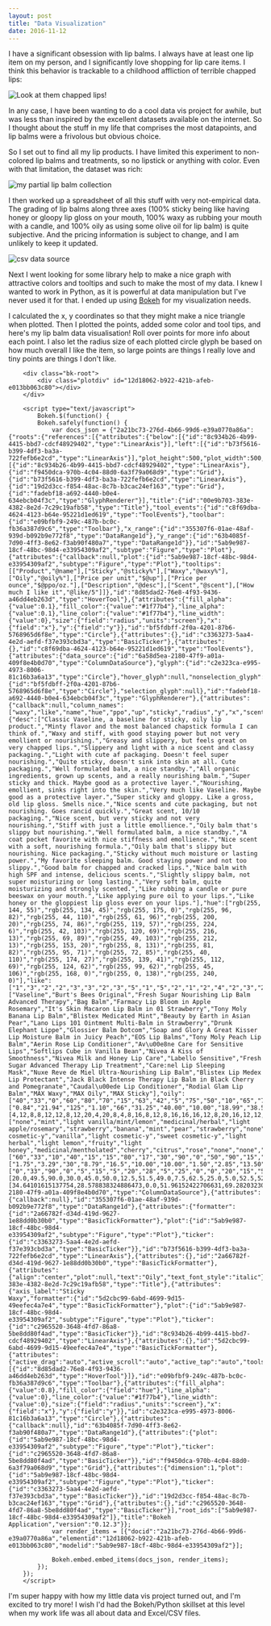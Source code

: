 ```yaml
---
layout: post
title: "Data Visualization"
date: 2016-11-12
---
```


I have a significant obsession with lip balms. I always have at least one lip item on my person, and I significantly love shopping for lip care items. I think this behavior is trackable to a childhood affliction of terrible chapped lips:

![Look at them chapped lips!](/img/chapped.jpg)

In any case, I have been wanting to do a cool data vis project for awhile, but was less than inspired by the excellent datasets available on the internet. So I thought about the stuff in my life that comprises the most datapoints, and lip balms were a frivolous but obvious choice.

So I set out to find all my lip products. I have limited this experiment to non-colored lip balms and treatments, so no lipstick or anything with color. Even with that limitation, the dataset was rich:

![my partial lip balm collection](/img/balms.jpg)

I then worked up a spreadsheet of all this stuff with very not-empirical data. The grading of lip balms along three axes (100% sticky being like having honey or gloopy lip gloss on your mouth, 100% waxy as rubbing your mouth with a candle, and 100% oily as using some olive oil for lip balm) is quite subjective. And the pricing information is subject to change, and I am unlikely to keep it updated.

![csv data source](/img/lippiespreadsheet.gif)

Next I went looking for some library help to make a nice graph with attractive colors and tooltips and such to make the most of my data. I knew I wanted to work in Python, as it is powerful at data manipulation but I've never used it for that. I ended up using [Bokeh](http://bokeh.pydata.org/en/latest/) for my visualization needs.

I calculated the x, y coordinates so that they might make a nice triangle when plotted. Then I plotted the points, added some color and tool tips, and here's my lip balm data visualisation! Roll over points for more info about each point. I also let the radius size of each plotted circle glyph be based on how much overall I like the item, so large points are things I really love and tiny points are things I don't like.


<link rel="stylesheet" href="https://cdn.pydata.org/bokeh/release/bokeh-0.12.3.min.css" type="text/css" />
<script type="text/javascript" src="https://cdn.pydata.org/bokeh/release/bokeh-0.12.3.min.js"></script>
<script type="text/javascript">
    Bokeh.set_log_level("info");
</script>

        
        <div class="bk-root">
            <div class="plotdiv" id="12d18062-b922-421b-afeb-e013bb063c80"></div>
        </div>
        
        <script type="text/javascript">
            Bokeh.$(function() {
            Bokeh.safely(function() {
                var docs_json = {"2a21bc73-276d-4b66-99d6-e39a0770a86a":{"roots":{"references":[{"attributes":{"below":[{"id":"8c934b26-4b99-4415-bbd7-cdcf48929402","type":"LinearAxis"}],"left":[{"id":"b73f5616-b399-4df3-ba3a-722fefb6e2cd","type":"LinearAxis"}],"plot_height":500,"plot_width":500,"renderers":[{"id":"8c934b26-4b99-4415-bbd7-cdcf48929402","type":"LinearAxis"},{"id":"f9450dca-970b-4c04-88d0-6a3f79a068d9","type":"Grid"},{"id":"b73f5616-b399-4df3-ba3a-722fefb6e2cd","type":"LinearAxis"},{"id":"19d2d3cc-f854-48ac-8c7b-b3cac24ef163","type":"Grid"},{"id":"fadebf18-a692-4440-b0e4-634ebcb04f3c","type":"GlyphRenderer"}],"title":{"id":"00e9b703-383e-4382-8e2d-7c29c19afb58","type":"Title"},"tool_events":{"id":"c8f69dba-4624-4123-b64e-95221d1ed619","type":"ToolEvents"},"toolbar":{"id":"e09bfbf9-249c-487b-bc0c-fb36a387d9c6","type":"Toolbar"},"x_range":{"id":"355307f6-01ae-48af-939d-b092b9e772f8","type":"DataRange1d"},"y_range":{"id":"63b4085f-7d90-4ff3-8e62-f3ab90f480a7","type":"DataRange1d"}},"id":"5ab9e987-18cf-48bc-98d4-e33954309af2","subtype":"Figure","type":"Plot"},{"attributes":{"callback":null,"plot":{"id":"5ab9e987-18cf-48bc-98d4-e33954309af2","subtype":"Figure","type":"Plot"},"tooltips":[["Product","@name"],["Sticky","@sticky%"],["Waxy","@waxy%"],["Oily","@oily%"],["Price per unit","$@up"],["Price per ounce","$@ppo/oz."],["Description","@desc"],["Scent","@scent"],["How much I like it","@like/5"]]},"id":"8d85dad2-76e8-4f93-9436-a46dd4eb263d","type":"HoverTool"},{"attributes":{"fill_alpha":{"value":0.1},"fill_color":{"value":"#1f77b4"},"line_alpha":{"value":0.1},"line_color":{"value":"#1f77b4"},"line_width":{"value":0},"size":{"field":"radius","units":"screen"},"x":{"field":"x"},"y":{"field":"y"}},"id":"bf5fdbff-2f0a-4201-87b6-5768965d6f8e","type":"Circle"},{"attributes":{},"id":"c3363273-5aa4-4e2d-aefd-f37e393cbd3a","type":"BasicTicker"},{"attributes":{},"id":"c8f69dba-4624-4123-b64e-95221d1ed619","type":"ToolEvents"},{"attributes":{"data_source":{"id":"6a58d5ea-2180-47f9-a01a-409f8e4b0d70","type":"ColumnDataSource"},"glyph":{"id":"c2e323ca-e995-4973-8006-81c16b3a6a13","type":"Circle"},"hover_glyph":null,"nonselection_glyph":{"id":"bf5fdbff-2f0a-4201-87b6-5768965d6f8e","type":"Circle"},"selection_glyph":null},"id":"fadebf18-a692-4440-b0e4-634ebcb04f3c","type":"GlyphRenderer"},{"attributes":{"callback":null,"column_names":["waxy","like","name","hue","ppo","up","sticky","radius","y","x","scent","oily","desc"],"data":{"desc":["Classic Vaseline, a baseline for sticky, oily lip product.","Minty flavor and the most balanced chapstick formula I can think of.","Waxy and stiff, with good staying power but not very emollient or nourishing.","Greasy and slippery, but feels great on very chapped lips.","Slippery and light with a nice scent and classy packaging.","Light with cute af packaging. Doesn't feel super nourishing.","Quite sticky, doesn't sink into skin at all. Cute packaging.","Well formulated balm, a nice standby.","All organic ingredients, grown up scents, and a really nourishing balm.","Super sticky and thick. Maybe good as a protective layer.","Nourishing, emollient, sinks right into the skin.","Very much like Vaseline. Maybe good as a protective layer.","Super sticky and gloppy. Like a gross, old lip gloss. Smells nice.","Nice scents and cute packaging, but not nourishing. Goes rancid quickly.","Great scent, 10/10 packaging.","Nice scent, but very sticky and not very nourishing.","Stiff with just a little emollience.","Oily balm that's slippy but nourishing.","Well formulated balm, a nice standby.","A coat pocket favorite with nice stiffness and emollience.","Nice scent with a soft, nourishing formula.","Oily balm that's slippy but nourishing. Nice packaging.","Sticky without much moisture or lasting power.","My favorite sleeping balm. Good staying power and not too slippy.","Good balm for chapped and cracked lips.","Nice balm with high SPF and intense, delicious scents.","Slightly slippy balm, not super moisturizing or long lasting.","Very soft balm, quite moisturizing and strongly scented.","Like rubbing a candle or pure beeswax on your mouth.","Like applying pure oil to your lips.","Like honey or the gloppiest lip gloss ever on your lips."],"hue":["rgb(255, 144, 55)","rgb(255, 134, 45)","rgb(255, 175, 0)","rgb(255, 96, 82)","rgb(255, 44, 110)","rgb(255, 61, 96)","rgb(255, 200, 20)","rgb(255, 74, 86)","rgb(255, 119, 57)","rgb(255, 224, 6)","rgb(255, 42, 103)","rgb(255, 120, 69)","rgb(255, 216, 13)","rgb(255, 69, 89)","rgb(255, 49, 103)","rgb(255, 212, 13)","rgb(255, 153, 20)","rgb(255, 8, 131)","rgb(255, 81, 82)","rgb(255, 95, 71)","rgb(255, 72, 85)","rgb(255, 40, 110)","rgb(255, 174, 27)","rgb(255, 139, 41)","rgb(255, 112, 69)","rgb(255, 124, 62)","rgb(255, 99, 62)","rgb(255, 45, 106)","rgb(255, 168, 0)","rgb(255, 0, 138)","rgb(255, 240, 0)"],"like":["1","3","2","2","3","3","2","3","5","1","5","2","1","2","4","2","3","2","4","4","4","3","2","5","4","3","3","3","1","1","1"],"name":["Vaseline","Burt's Bees Original","Fresh Sugar Nourishing Lip Balm Advanced Therapy","Bag Balm","Farmacy Lip Bloom in Apple Rosemary","It's Skin Macaron Lip Balm in 01 Strawberry","Tony Moly Banana Lip Balm","Blistex Medicated Mint","Beauty by Earth in Asian Pear","Lano Lips 101 Ointment Multi-Balm in Strawberry","Drunk Elephant Lippe","Glossier Balm Dotcom","Soap and Glory A Great Kisser Lip Moisture Balm in Juicy Peach","EOS Lip Balms","Tony Moly Peach Lip Balm","Aerin Rose Lip Conditioner","Av\u00e8ne Care for Sensitive Lips","Softlips Cube in Vanilla Bean","Nivea A Kiss of Smoothness","Nivea Milk and Honey Lip Care","Labello Sensitive","Fresh Sugar Advanced Therapy Lip Treatment","Care:nel Lip Sleeping Mask","Nuxe Reve de Miel Ultra-Nourishing Lip Balm","Blistex Lip Medex Lip Protectant","Jack Black Intense Therapy Lip Balm in Black Cherry and Pomegranate","Caudal\u00ede Lip Conditioner","Rodial Glam Lip Balm","MAX Waxy","MAX Oily","MAX Sticky"],"oily":["40","33","0","60","80","70","15","63","42","5","75","50","10","65","75","10","15","95","60","52","62","80","20","30","50","45","45","77","0","100","0"],"ppo":["0.84","21.94","125","1.10","66","31.25","40.00","10.00","18.99","38.57","71.00","24.00","9.53","11.96","29.42","82.36","140.00","15.22","14.70","17.59","35.3","173.34","23.47","28.85","6.76","30","80.00","68.57","0","0","0"],"radius":[4,12,8,8,12,12,8,12,20,4,20,8,4,8,16,8,12,8,16,16,16,12,8,20,16,12,12,12,4,4,4],"scent":["none","mint","light vanilla/mint/lemon","medicinal/herbal","light apple/rosemary","strawberry","banana","mint","pear","strawberry","none","none","peach","fruity","peach","rose","light cosmetic-y","vanilla","light cosmetic-y","sweet cosmetic-y","light herbal","light lemon","fruity","light honey","medicinal/mentholated","cherry","citrus","rose","none","none","none"],"sticky":["60","33","10","40","15","15","80","17","30","90","0","50","90","15","10","85","15","0","20","20","15","10","55","30","40","45","10","10","0","0","100"],"up":["1.75","3.29","30","8.79","16.5","10.00","10.00","1.50","2.85","13.50","22.00","12.00","6.00","2.99","10.00","28.00","14.00","3.50","2.50","2.99","6.00","26.00","3.99","15.00","1.69","7.5","12.00","24.00","0","0","0"],"waxy":["0","33","90","0","5","15","5","20","28","5","25","0","0","20","15","5","70","5","20","28","22","10","25","40","10","10","45","13","100","0","0"],"x":[20.0,49.5,90.0,30.0,45.0,50.0,12.5,51.5,49.0,7.5,62.5,25.0,5.0,52.5,52.5,10.0,77.5,52.5,50.0,54.0,53.0,50.0,35.0,55.0,35.0,32.5,67.5,51.5,100.0,50.0,0.0],"y":[34.64101615137754,28.578838324886473,0.0,51.96152422706631,69.28203230275508,60.6217782649107,12.990381056766578,54.55960043841963,36.373066958946424,4.330127018922193,64.9519052838329,43.30127018922193,8.660254037844386,56.29165124598851,64.9519052838329,8.660254037844386,12.990381056766578,82.27241335952166,51.96152422706631,45.033320996790806,53.693575034635195,69.28203230275508,17.32050807568877,25.980762113533157,43.30127018922193,38.97114317029974,38.97114317029974,66.68395609140177,0.0,86.60254037844386,0.0]}},"id":"6a58d5ea-2180-47f9-a01a-409f8e4b0d70","type":"ColumnDataSource"},{"attributes":{"callback":null},"id":"355307f6-01ae-48af-939d-b092b9e772f8","type":"DataRange1d"},{"attributes":{"formatter":{"id":"2a66782f-d34d-419d-9627-1e88dd0b30b0","type":"BasicTickFormatter"},"plot":{"id":"5ab9e987-18cf-48bc-98d4-e33954309af2","subtype":"Figure","type":"Plot"},"ticker":{"id":"c3363273-5aa4-4e2d-aefd-f37e393cbd3a","type":"BasicTicker"}},"id":"b73f5616-b399-4df3-ba3a-722fefb6e2cd","type":"LinearAxis"},{"attributes":{},"id":"2a66782f-d34d-419d-9627-1e88dd0b30b0","type":"BasicTickFormatter"},{"attributes":{"align":"center","plot":null,"text":"Oily","text_font_style":"italic"},"id":"00e9b703-383e-4382-8e2d-7c29c19afb58","type":"Title"},{"attributes":{"axis_label":"Sticky                                                                                                    Waxy","formatter":{"id":"5d2cbc99-6abd-4699-9d15-49eefec4a7e4","type":"BasicTickFormatter"},"plot":{"id":"5ab9e987-18cf-48bc-98d4-e33954309af2","subtype":"Figure","type":"Plot"},"ticker":{"id":"c2965520-3648-4fd7-86a8-5be8dd80f4ad","type":"BasicTicker"}},"id":"8c934b26-4b99-4415-bbd7-cdcf48929402","type":"LinearAxis"},{"attributes":{},"id":"5d2cbc99-6abd-4699-9d15-49eefec4a7e4","type":"BasicTickFormatter"},{"attributes":{"active_drag":"auto","active_scroll":"auto","active_tap":"auto","tools":[{"id":"8d85dad2-76e8-4f93-9436-a46dd4eb263d","type":"HoverTool"}]},"id":"e09bfbf9-249c-487b-bc0c-fb36a387d9c6","type":"Toolbar"},{"attributes":{"fill_alpha":{"value":0.8},"fill_color":{"field":"hue"},"line_alpha":{"value":0},"line_color":{"value":"#1f77b4"},"line_width":{"value":0},"size":{"field":"radius","units":"screen"},"x":{"field":"x"},"y":{"field":"y"}},"id":"c2e323ca-e995-4973-8006-81c16b3a6a13","type":"Circle"},{"attributes":{"callback":null},"id":"63b4085f-7d90-4ff3-8e62-f3ab90f480a7","type":"DataRange1d"},{"attributes":{"plot":{"id":"5ab9e987-18cf-48bc-98d4-e33954309af2","subtype":"Figure","type":"Plot"},"ticker":{"id":"c2965520-3648-4fd7-86a8-5be8dd80f4ad","type":"BasicTicker"}},"id":"f9450dca-970b-4c04-88d0-6a3f79a068d9","type":"Grid"},{"attributes":{"dimension":1,"plot":{"id":"5ab9e987-18cf-48bc-98d4-e33954309af2","subtype":"Figure","type":"Plot"},"ticker":{"id":"c3363273-5aa4-4e2d-aefd-f37e393cbd3a","type":"BasicTicker"}},"id":"19d2d3cc-f854-48ac-8c7b-b3cac24ef163","type":"Grid"},{"attributes":{},"id":"c2965520-3648-4fd7-86a8-5be8dd80f4ad","type":"BasicTicker"}],"root_ids":["5ab9e987-18cf-48bc-98d4-e33954309af2"]},"title":"Bokeh Application","version":"0.12.3"}};
                var render_items = [{"docid":"2a21bc73-276d-4b66-99d6-e39a0770a86a","elementid":"12d18062-b922-421b-afeb-e013bb063c80","modelid":"5ab9e987-18cf-48bc-98d4-e33954309af2"}];
                
                Bokeh.embed.embed_items(docs_json, render_items);
            });
        });
        </script>

I'm super happy with how my little data vis project turned out, and I'm excited to try more! I wish I'd had the Bokeh/Python skillset at this level when my work life was all about data and Excel/CSV files.
